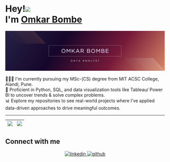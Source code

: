 # Hey!<img src="https://raw.githubusercontent.com/MartinHeinz/MartinHeinz/master/wave.gif" width="35"> <br/> I'm [Omkar Bombe](https://github.com/omkar-bombe)

![Omkar Bombe (2)](https://github.com/omii1623/omii1623/blob/main/githubimage.jpg)


👨🏻‍🎓 I'm currently pursuing my MSc-(CS) degree from MIT ACSC College, Alandi, Pune. <br />
🎯 Proficient in Python, SQL, and data visualization tools like Tableau/ Power BI to uncover trends & solve complex problems. <br />
📊 Explore my repositories to see real-world projects where I’ve applied data-driven approaches to drive meaningful outcomes.

---

|<img src="https://github-readme-stats.vercel.app/api?username=omkar-bombe&show_icons=true&theme=tokyonight"/>|<img src="https://github-readme-streak-stats.herokuapp.com/?user=omkar-bombe&theme=tokyonight"/>|
|---|---|

 ## Connect with me  
<div align="center">
 <a href="https://www.linkedin.com/in/omkar-bombe/" target="_blank">
<img src=https://img.shields.io/badge/linkedin-%231E77B5.svg?&style=for-the-badge&logo=linkedin&logoColor=white alt=linkedin style="margin-bottom: 5px;" />
</a>
<a href="https://github.com/omkar-bombe" target="_blank">
<img src=https://img.shields.io/badge/github-%2324292e.svg?&style=for-the-badge&logo=github&logoColor=white alt=github style="margin-bottom: 5px;" />
</a>

